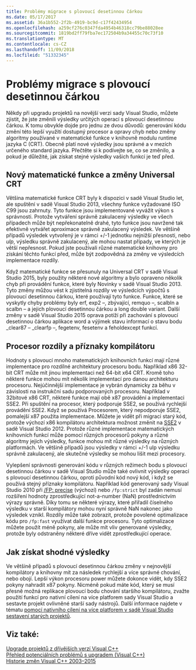 ```yaml
---
title: Problémy migrace s plovoucí desetinnou čárkou
ms.date: 05/17/2017
ms.assetid: 36a1b552-2f2b-4919-bc9d-c17f42434954
ms.openlocfilehash: a259cf276c0347fda4954b46318cc79be88028ee
ms.sourcegitcommit: 1819bd2ff79fba7ec172504b9a34455c70c73f10
ms.translationtype: MT
ms.contentlocale: cs-CZ
ms.lasthandoff: 11/09/2018
ms.locfileid: "51332345"
---
```

# <a name="floating-point-migration-issues"></a>Problémy migrace s plovoucí desetinnou čárkou

Někdy při upgradu projektů na novější verzi sady Visual Studio, můžete zjistit, že jste změnili výsledky určitých operací s plovoucí desetinnou čárkou. K tomu obvykle dojde pro jednu ze dvou důvodů: generování kódu změní této lepší využití dostupný procesor a opravy chyb nebo změny algoritmy používané v matematické funkce v knihovně modulu runtime jazyka C (CRT). Obecně platí nové výsledky jsou správné a v mezích určeného standard jazyka. Přečtěte si k podívejte se, co se změnilo, a pokud je důležité, jak získat stejné výsledky vašich funkcí je teď před.

## <a name="new-math-functions-and-universal-crt-changes"></a>Nový matematické funkce a změny Universal CRT

Většina matematické funkce CRT byly k dispozici v sadě Visual Studio let, ale spuštění v sadě Visual Studio 2013, všechny funkce vyžadované ISO C99 jsou zahrnuty. Tyto funkce jsou implementované vyvážit výkon s správnosti. Protože vytváření správně zakulacený výsledky ve všech případech může být nepřekonatelně drahé, tyto funkce jsou navržené tak efektivně vytvářet aproximace správně zakulacený výsledek. Ve většině případů výsledek vytvořený je v rámci +/-1 jednotku nejnižší přesnosti, nebo *ulp*, výsledku správně zakulacený, ale mohou nastat případy, ve kterých je větší nepřesnost. Pokud jste používali různé matematické knihovny pro získání těchto funkcí před, může být zodpovědná za změny ve výsledcích implementace rozdíly.

Když matematické funkce se přesunuly na Universal CRT v sadě Visual Studio 2015, byly použity některé nové algoritmy a bylo opraveno několik chyb při provádění funkce, které byly Novinky v sadě Visual Studio 2013. Tyto změny můžou vést k zjistitelná rozdíly ve výsledcích výpočtů s plovoucí desetinnou čárkou, které používají tyto funkce. Funkce, které se vyskytly chyby problémy byly erf, exp2 –, zbývající, remquo –, scalbln a scalbn – a jejich plovoucí desetinnou čárkou a long double variant.  Další změny v sadě Visual Studio 2015 oprava potíží při zachování s plovoucí desetinnou čárkou aplikace word a výjimek stavu informací o stavu bodu _clear87 – _clearfp –, fegetenv, fesetenv a feholdexcept funkcí.

## <a name="processor-differences-and-compiler-flags"></a>Procesor rozdíly a příznaky kompilátoru

Hodnoty s plovoucí mnoho matematických knihovních funkcí mají různé implementace pro rozdílné architektury procesoru bodu. Například x86 32-bit CRT může mít jinou implementaci než 64-bit x64 CRT. Kromě toho některé funkce mohou mít několik implementací pro danou architekturu procesoru. Nejúčinnější implementace je vybrán dynamicky za běhu v závislosti na instrukční sadu podporovaných procesoru. Například v 32bitové x86 CRT, některé funkce mají obě x87 provádění a implementaci SSE2. Při spuštění na procesor, který podporuje SSE2, se používá rychlejší provádění SSE2. Když se používá Procesorem, který nepodporuje SSE2, pomalejší x87 použita implementace. Můžete je vidět při migraci starý kód, protože výchozí x86 kompilátoru architektura možnost změnit na [SSE2](../build/reference/arch-x86.md) v sadě Visual Studio 2012. Protože různé implementace matematických knihovních funkcí může pomocí různých procesorů pokyny a různé algoritmy jejich výsledky, funkce mohou mít různé výsledky na různých platformách. Ve většině případů jsou výsledky v rámci +/-1 ulp výsledku správně zakulacený, ale skutečné výsledky se mohou lišit mezi procesory.

Vylepšení správnosti generování kódu v různých režimech bodu s plovoucí desetinnou čárkou v sadě Visual Studio může také ovlivnit výsledky operací s plovoucí desetinnou čárkou, oproti původní kód nový kód, i když se používá stejný příznaky kompilátoru. Například kód generovaný sady Visual Studio 2010 při [/FP: precise](../build/reference/fp-specify-floating-point-behavior.md) (výchozí) nebo `/fp:strict` byl zadán nemusí rozšíření hodnoty zprostředkující not-a-number (NaN) prostřednictvím výrazy správně. Díky tomu se některé výrazy, které přiřadil číselného výsledku v starší kompilátory mohou nyní správně NaN nakonec jako výsledek vznikl. Rozdíly může také zobrazit, protože povolené optimalizace kódu pro `/fp:fast` využívat další funkce procesoru. Tyto optimalizace můžete použít méně pokyny, ale může mít vliv generované výsledky, protože byly odstraněny některé dříve vidět zprostředkující operace.

## <a name="how-to-get-identical-results"></a>Jak získat shodné výsledky

Ve většině případů s plovoucí desetinnou čárkou změny v nejnovější kompilátory a knihovny mít za následek rychlejší a více správné chování, nebo obojí. Lepší výkon procesoru power můžete dokonce vidět, kdy SSE2 pokyny nahradit x87 pokyny. Nicméně pokud máte kód, který se musí přesně možná replikace plovoucí bodu chování staršího kompilátoru, zvažte použití funkcí pro nativní cílení na více platforem sady Visual Studio a sestavte projekt ovlivněné starší sady nástrojů. Další informace najdete v tématu [pomocí nativního cílení na více platforem v sadě Visual Studio sestavení starých projektů](use-native-multi-targeting.md).

## <a name="see-also"></a>Viz také:

[Upgrade projektů z dřívějších verzí Visual C++](upgrading-projects-from-earlier-versions-of-visual-cpp.md)<br/>
[Přehled potenciálních problémů s upgradem (Visual C++)](overview-of-potential-upgrade-issues-visual-cpp.md)<br/>
[Historie změn Visual C++ 2003–2015](visual-cpp-change-history-2003-2015.md)